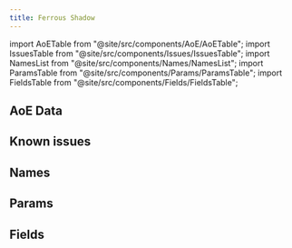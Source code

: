 ```yaml
---
title: Ferrous Shadow
---
```


import AoETable from "@site/src/components/AoE/AoETable";
import IssuesTable from "@site/src/components/Issues/IssuesTable";
import NamesList from "@site/src/components/Names/NamesList";
import ParamsTable from "@site/src/components/Params/ParamsTable";
import FieldsTable from "@site/src/components/Fields/FieldsTable";

## AoE Data

<AoETable item_key="ferrousshadow" data_src="weapon" />

## Known issues

<IssuesTable item_key="ferrousshadow" data_src="weapon" />

## Names

<NamesList item_key="ferrousshadow" data_src="weapon" />

## Params

<ParamsTable item_key="ferrousshadow" data_src="weapon" />

## Fields

<FieldsTable item_key="ferrousshadow" data_src="weapon" />
